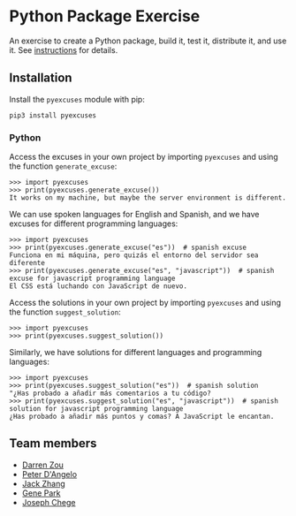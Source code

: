 # Python Package Exercise

An exercise to create a Python package, build it, test it, distribute it, and use it. See [instructions](./instructions.md) for details.

## Installation

Install the `pyexcuses` module with pip:

```console
pip3 install pyexcuses
```

### Python

Access the excuses in your own project by importing `pyexcuses` and using the function
`generate_excuse`:

```pycon
>>> import pyexcuses
>>> print(pyexcuses.generate_excuse())
It works on my machine, but maybe the server environment is different.
```

We can use spoken languages for English and Spanish, and we have excuses for different programming languages:

```pycon
>>> import pyexcuses
>>> print(pyexcuses.generate_excuse("es"))  # spanish excuse
Funciona en mi máquina, pero quizás el entorno del servidor sea diferente
>>> print(pyexcuses.generate_excuse("es", "javascript"))  # spanish excuse for javascript programming language
El CSS está luchando con JavaScript de nuevo.
```

Access the solutions in your own project by importing `pyexcuses` and using the function
`suggest_solution`:

```pycon
>>> import pyexcuses
>>> print(pyexcuses.suggest_solution())
```

Similarly, we have solutions for different languages and programming languages:

```pycon
>>> import pyexcuses
>>> print(pyexcuses.suggest_solution("es"))  # spanish solution
"¿Has probado a añadir más comentarios a tu código?
>>> print(pyexcuses.suggest_solution("es", "javascript"))  # spanish solution for javascript programming language
¿Has probado a añadir más puntos y comas? A JavaScript le encantan.
```

## Team members

- [Darren Zou](https://github.com/darrenzou)
- [Peter D'Angelo](https://github.com/dangelo729)
- [Jack Zhang](https://github.com/yz6973)
- [Gene Park](https://github.com/geneparkmcs)
- [Joseph Chege](https://github.com/JosephChege4)
